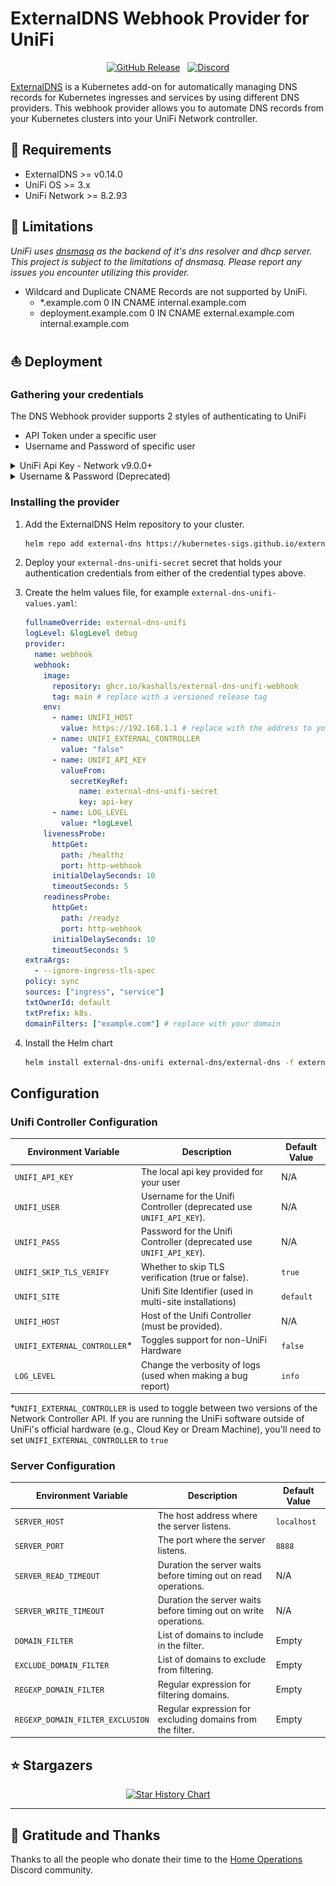 # ExternalDNS Webhook Provider for UniFi

<div align="center">

[![GitHub Release](https://img.shields.io/github/v/release/kashalls/external-dns-unifi-webhook?style=for-the-badge)](https://github.com/kashalls/external-dns-unifi-webhook/releases)&nbsp;&nbsp;
[![Discord](https://img.shields.io/discord/673534664354430999?style=for-the-badge&label&logo=discord&logoColor=white&color=blue)](https://discord.gg/home-operations)

</div>

[ExternalDNS](https://github.com/kubernetes-sigs/external-dns) is a Kubernetes add-on for automatically managing DNS records for Kubernetes ingresses and services by using different DNS providers. This webhook provider allows you to automate DNS records from your Kubernetes clusters into your UniFi Network controller.

## 🎯 Requirements

- ExternalDNS >= v0.14.0
- UniFi OS >= 3.x
- UniFi Network >= 8.2.93

## 🚫 Limitations

*UniFi uses [dnsmasq](https://dnsmasq.org) as the backend of it's dns resolver and dhcp server.*
*This project is subject to the limitations of dnsmasq. Please report any issues you encounter utilizing this provider.*

- Wildcard and Duplicate CNAME Records are not supported by UniFi.
    - *.example.com 0 IN CNAME internal.example.com
    - deployment.example.com 0 IN CNAME external.example.com internal.example.com

## ⛵ Deployment

### Gathering your credentials

The DNS Webhook provider supports 2 styles of authenticating to UniFi

* API Token under a specific user
* Username and Password of specific user


<details>
<summary>UniFi Api Key - Network v9.0.0+</summary>
<br>

1. Open your UniFi controller/Console's admin page either via [unifi.ui.com](https://unifi.ui.com) or via the IP address of your controller

2. On the left navigation bar (that runs the length of the page) click the _people_ icon (`Admin & Users`)

3. Click `+ Create New` at the top of the page and fill it out using the below details

| Field Name                    | Value                                   |
|-------------------------------|-----------------------------------------|
| First name                    | `External`                              |
| Last name                     | `DNS`                                   |
| Admin                         | :white_check_mark:                      |
| Restrict to local access only | :white_check_mark:                      |
| Username                      | `externaldns`                           |
| Password                      | Make up a password, but make note of it |
| Use a pre defined role        | :white_check_mark:                      |
| Role                          | `Super Admin`                           |

Your user should now look like the below

![UniFi Creating super admin](md-assets/unifi-user-api-superadmin.png)


4. Login to your console as the user you have just created. This will need to be done via the controller's IP address

5. **Gear Icon** > **Control Plane** > **Integrations**

Give the API key a name, something like `external-dns`

Copy this Key, we will need it later. Your page should now look like the below

![UniFi Creating API token](md-assets/unifi-subuser-create-api-token.png)

6. Remove elevated permissions from the user

Log back in as your normal account, head over to where we created the External DNS account
(On the left navigation bar (that runs the length of the page) click the _people_ icon (`Admin & Users`))

Open that account, click the **Gear Icon** then match the below

We have unselected **Use a Predefined Role** and changed the _ufo_ icon to `Site admin` and the _person_ to `None`

![Unifi remove excess permissions](md-assets/change-superadmin-account-to-site-admin.png)

You're probably thinking _wow, that was long_, and it's because only super admins can create API tokens, but they do not need
those permissions the entire time to be able to _have_ API token attached to that user. It's a ~bug~ feature in UniFi

The `Site Admin` permissions are more than enough to allow that user to create and manage DNS records in our controller

7. Create a Kubernetes secret called `external-dns-unifi-secret` that will hold your `UNIFI_API_KEY` with their respected values from Step 3.

```yaml
---
apiVersion: v1
kind: Secret
metadata:
    name: external-dns-unifi-secret
stringData:
  api-key: <your-api-key>
```


</details>

<details>
<summary>Username & Password (Deprecated)</summary>
<br>

1. Open your UniFi Console's Network Settings and go to `Settings > Control Plane > Admins & Users`.

2. Select `Create New Admin`.

3. In the menu that appears, enable `Restrict to Local Access Only`. Deselect `Use a Predefined Role`. Set `Network: Site Admin`. All other selections can be set to `None`. Click `Create`.

4. Create a Kubernetes secret called `external-dns-unifi-secret` that holds the `username` and `password` with their respected values from Step 3.

```yaml
---
apiVersion: v1
kind: Secret
metadata:
    name: external-dns-unifi-secret
stringData:
  username: <your-username>
  password: <your-password>
```
</details>

### Installing the provider

1. Add the ExternalDNS Helm repository to your cluster.

    ```sh
    helm repo add external-dns https://kubernetes-sigs.github.io/external-dns/
    ```

2. Deploy your `external-dns-unifi-secret` secret that holds your authentication credentials from either of the credential types above.

3. Create the helm values file, for example `external-dns-unifi-values.yaml`:

    ```yaml
    fullnameOverride: external-dns-unifi
    logLevel: &logLevel debug
    provider:
      name: webhook
      webhook:
        image:
          repository: ghcr.io/kashalls/external-dns-unifi-webhook
          tag: main # replace with a versioned release tag
        env:
          - name: UNIFI_HOST
            value: https://192.168.1.1 # replace with the address to your UniFi router/controller
          - name: UNIFI_EXTERNAL_CONTROLLER
            value: "false"
          - name: UNIFI_API_KEY
            valueFrom:
              secretKeyRef:
                name: external-dns-unifi-secret
                key: api-key
          - name: LOG_LEVEL
            value: *logLevel
        livenessProbe:
          httpGet:
            path: /healthz
            port: http-webhook
          initialDelaySeconds: 10
          timeoutSeconds: 5
        readinessProbe:
          httpGet:
            path: /readyz
            port: http-webhook
          initialDelaySeconds: 10
          timeoutSeconds: 5
    extraArgs:
      - --ignore-ingress-tls-spec
    policy: sync
    sources: ["ingress", "service"]
    txtOwnerId: default
    txtPrefix: k8s.
    domainFilters: ["example.com"] # replace with your domain
    ```

4. Install the Helm chart

    ```sh
    helm install external-dns-unifi external-dns/external-dns -f external-dns-unifi-values.yaml --version 1.15.0 -n external-dns
    ```

## Configuration

### Unifi Controller Configuration

| Environment Variable         | Description                                                       | Default Value |
|------------------------------|-------------------------------------------------------------------|---------------|
| `UNIFI_API_KEY`              | The local api key provided for your user                          | N/A           |
| `UNIFI_USER`                 | Username for the Unifi Controller (deprecated use `UNIFI_API_KEY`). | N/A           |
| `UNIFI_PASS`                 | Password for the Unifi Controller (deprecated use `UNIFI_API_KEY`). | N/A           |
| `UNIFI_SKIP_TLS_VERIFY`      | Whether to skip TLS verification (true or false).                 | `true`        |
| `UNIFI_SITE`                 | Unifi Site Identifier (used in multi-site installations)          | `default`     |
| `UNIFI_HOST`                 | Host of the Unifi Controller (must be provided).                  | N/A           |
| `UNIFI_EXTERNAL_CONTROLLER`* | Toggles support for non-UniFi Hardware                            | `false`       |
| `LOG_LEVEL`                  | Change the verbosity of logs (used when making a bug report)      | `info`        |

*`UNIFI_EXTERNAL_CONTROLLER` is used to toggle between two versions of the Network Controller API. If you are running the UniFi software outside of UniFi's official hardware (e.g., Cloud Key or Dream Machine), you'll need to set `UNIFI_EXTERNAL_CONTROLLER` to `true`

### Server Configuration

| Environment Variable             | Description                                                      | Default Value |
|----------------------------------|------------------------------------------------------------------|---------------|
| `SERVER_HOST`                    | The host address where the server listens.                       | `localhost`   |
| `SERVER_PORT`                    | The port where the server listens.                               | `8888`        |
| `SERVER_READ_TIMEOUT`            | Duration the server waits before timing out on read operations.  | N/A           |
| `SERVER_WRITE_TIMEOUT`           | Duration the server waits before timing out on write operations. | N/A           |
| `DOMAIN_FILTER`                  | List of domains to include in the filter.                        | Empty         |
| `EXCLUDE_DOMAIN_FILTER`          | List of domains to exclude from filtering.                       | Empty         |
| `REGEXP_DOMAIN_FILTER`           | Regular expression for filtering domains.                        | Empty         |
| `REGEXP_DOMAIN_FILTER_EXCLUSION` | Regular expression for excluding domains from the filter.        | Empty         |

## ⭐ Stargazers

<div align="center">

[![Star History Chart](https://api.star-history.com/svg?repos=kashalls/external-dns-unifi-webhook&type=Date)](https://star-history.com/#kashalls/external-dns-unifi-webhook&Date)

</div>

---

## 🤝 Gratitude and Thanks

Thanks to all the people who donate their time to the [Home Operations](https://discord.gg/home-operations) Discord community.
